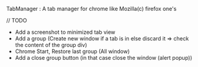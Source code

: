 TabManager : A tab manager for chrome like Mozilla(c) firefox one's

// TODO
- Add a screenshot to minimized tab view
- Add a group (Create new window if a tab is in else discard it => check the content of the group div)
- Chrome Start, Restore last group (All window)
- Add a close group button (in that case close the window (alert popup))
